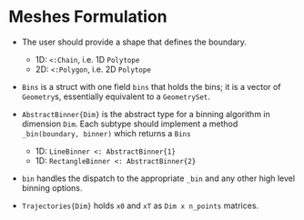 # Meshes Formulation

- The user should provide a shape that defines the boundary.
    - 1D: `<:Chain`, i.e. 1D `Polytope`
    - 2D: `<:Polygon`, i.e. 2D `Polytope`

- `Bins` is a struct with one field `bins` that holds the bins; it is a vector of `Geometry`s, essentially equivalent to a `GeometrySet`.

- `AbstractBinner{Dim}` is the abstract type for a binning algorithm in dimension `Dim`. Each subtype should implement a method `_bin(boundary, binner)` which returns a `Bins`
    - 1D: `LineBinner <: AbstractBinner{1}`
    - 1D: `RectangleBinner <: AbstractBinner{2}`

- `bin` handles the dispatch to the appropriate `_bin` and any other high level binning options.

- `Trajectories{Dim}` holds `x0` and `xT` as `Dim x n_points` matrices.

